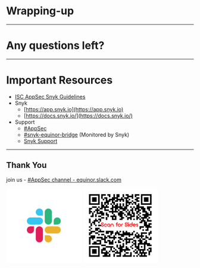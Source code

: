 <!-- .slide: data-background-image="./content/images/appsec-icon.svg" data-background-size="7%" data-background-position="right 2% top 2%"-->
<!-- markdownlint-disable MD033 -->

# Wrapping-up

---

# Any questions left?

---

# Important Resources

* [ISC AppSec Snyk Guidelines](https://equinor.github.io/appsec/snyk)
* Snyk
  * [https://app.snyk.io](https://app.snyk.io)
  * [https://docs.snyk.io/](https://docs.snyk.io/)
* Support
  * [#AppSec](https://equinor.slack.com/archives/CMM6FSW5V)
  * [#snyk-equinor-bridge](https://equinor.slack.com/archives/C019LBMKJPL) (Monitored by Snyk)
  * [Snyk Support](https://support.snyk.io/hc/en-us)

---

## Thank You

join us - [#AppSec channel - equinor.slack.com](https://equinor.slack.com)

<img src="./content/images/slack.png" width="40%" height="auto" display="block" margin-left="auto" margin-right="auto">
<img src="./content/images/snykonboarding_qr.png" width="40%" height="auto" display="block" margin-left="auto" margin-right="auto">
